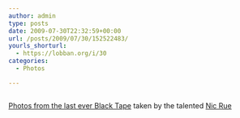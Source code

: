 ```yaml
---
author: admin
type: posts
date: 2009-07-30T22:32:59+00:00
url: /posts/2009/07/30/152522483/
yourls_shorturl:
  - https://lobban.org/i/30
categories:
  - Photos

---
```

<div class="figure">
  <img src="https://lobban.org/wp-content/uploads/2011/06/n6SoNyvfPqjlwdgjdSRq63n9o1_500.jpg" alt="" />
</div>

[Photos from the last ever Black Tape][1] taken by the talented [Nic Rue][2]

 [1]: http://www.flickr.com/photos/over-sea/sets/72157619452414306/
 [2]: http://www.nicrue.carbonmade.com/